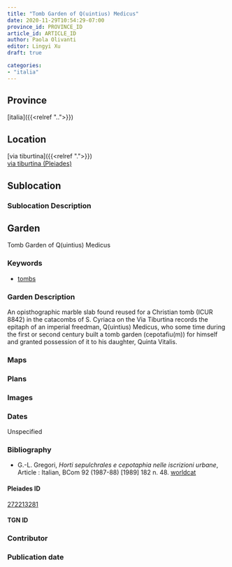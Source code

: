 ```yaml
---
title: "Tomb Garden of Q(uintius) Medicus"
date: 2020-11-29T10:54:29-07:00
province_id: PROVINCE_ID
article_id: ARTICLE_ID
author: Paola Olivanti
editor: Lingyi Xu
draft: true

categories:
- "italia"
---
```


## Province
[italia]({{<relref "..">}})

## Location

[via tiburtina]({{<relref ".">}}) \
[via tiburtina (Pleiades)](https://pleiades.stoa.org/places/272213281)

<!--### Location Description-->

<!-- LEAVE THIS BLANK FOR NOW -->

## Sublocation

### Sublocation Description

## Garden

Tomb Garden of Q(uintius) Medicus

### Keywords

- [tombs](http://vocab.getty.edu/page/aat/300005926)

### Garden Description
An opisthographic marble slab found reused for a Christian tomb (ICUR 8842) in the catacombs of S. Cyriaca on the Via Tiburtina records the epitaph of an imperial freedman, Q(uintius) Medicus, who some time during the first or second century built a tomb garden (cepotafiu(m)) for himself and granted possession of it to his daughter, Quinta Vitalis.

### Maps

<!--
{{< figure src="IMG_URL" alt="ALT_TEXT" title="CAPTION" >}}
-->

### Plans

### Images

### Dates
Unspecified

### Bibliography
- G.-L. Gregori, *Horti sepulchrales e cepotaphia nelle iscrizioni urbane*, Article : Italian, BCom 92 (1987-88) [1989] 182 n. 48. [worldcat](https://www.worldcat.org/title/horti-sepulchrales-e-cepotaphia-nelle-iscrizioni-urbane/oclc/886794800&referer=brief_results)

<!--#### Periodo ID-->

<!-- [PERIODO_ID](https://pleiades.stoa.org/places/PLEIADES_ID) -->

#### Pleiades ID

[272213281](https://pleiades.stoa.org/places/272213281)

#### TGN ID

### Contributor

### Publication date

<!--### Related articles-->

<!-- Links to other related articles. Leave blank for now -->